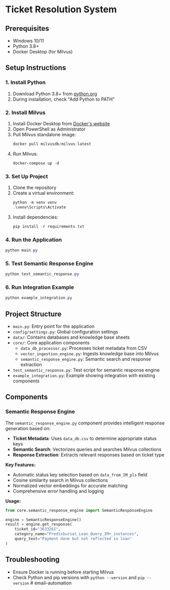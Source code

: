 # Ticket Resolution System

## Prerequisites
- Windows 10/11
- Python 3.8+
- Docker Desktop (for Milvus)

## Setup Instructions

### 1. Install Python
1. Download Python 3.8+ from [python.org](https://www.python.org/downloads/)
2. During installation, check "Add Python to PATH"

### 2. Install Milvus
1. Install Docker Desktop from [Docker's website](https://www.docker.com/products/docker-desktop/)
2. Open PowerShell as Administrator
3. Pull Milvus standalone image:
   ```powershell
   docker pull milvusdb/milvus:latest
   ```
4. Run Milvus:
   ```powershell
   docker-compose up -d
   ```

### 3. Set Up Project
1. Clone the repository
2. Create a virtual environment:
   ```powershell
   python -m venv venv
   .\venv\Scripts\Activate
   ```
3. Install dependencies:
   ```powershell
   pip install -r requirements.txt
   ```

### 4. Run the Application
```powershell
python main.py
```

### 5. Test Semantic Response Engine
```powershell
python test_semantic_response.py
```

### 6. Run Integration Example
```powershell
python example_integration.py
```

## Project Structure
- `main.py`: Entry point for the application
- `config/settings.py`: Global configuration settings
- `data/`: Contains databases and knowledge base sheets
- `core/`: Core application components
  - `data_db_processor.py`: Processes ticket metadata from CSV
  - `vector_ingestion_engine.py`: Ingests knowledge base into Milvus
  - `semantic_response_engine.py`: Semantic search and response extraction
- `test_semantic_response.py`: Test script for semantic response engine
- `example_integration.py`: Example showing integration with existing components

## Components

### Semantic Response Engine
The `semantic_response_engine.py` component provides intelligent response generation based on:
- **Ticket Metadata**: Uses `data_db.csv` to determine appropriate status keys
- **Semantic Search**: Vectorizes queries and searches Milvus collections
- **Response Extraction**: Extracts relevant responses based on ticket type

**Key Features:**
- Automatic status key selection based on `data_from_IM_pls` field
- Cosine similarity search in Milvus collections
- Normalized vector embeddings for accurate matching
- Comprehensive error handling and logging

**Usage:**
```python
from core.semantic_response_engine import SemanticResponseEngine

engine = SemanticResponseEngine()
result = engine.get_response(
    ticket_id="3633261",
    category_name="Predisbursal_Loan_Query_IM+_instances", 
    query_text="Payment done but not reflected in loan"
)
```

## Troubleshooting
- Ensure Docker is running before starting Milvus
- Check Python and pip versions with `python --version` and `pip --version`
#   e m a i l - a u t o m a t i o n  
 